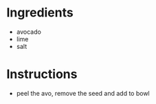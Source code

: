 # Ingredients
- avocado
- lime
- salt
# Instructions
- peel the avo, remove the seed and add to bowl
